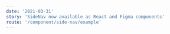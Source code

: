 ```yaml
---
date: '2021-03-31'
story: 'SideNav now available as React and Figma components'
route: '/component/side-nav/example'
---
```


